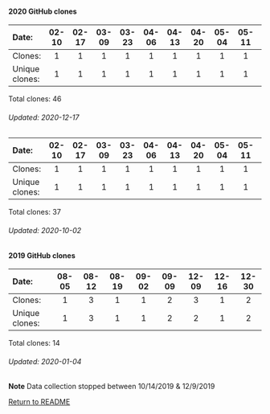 #### 2020 GitHub clones
Date:		  |  02-10   |       02-17   |       03-09   |       03-23   |       04-06   |       04-13   |       04-20   |       05-04   |       05-11   |       05-25   |       07-13   |  07-20  |  07-27  |  08-10  |   08-24  |  08-31  |  09-07  |  09-14  |  09-21  |  10-05  |  10-12  |  10-26  |  11-02
|:---     |:---:  |:---:  |:---:  |:---:  |:---:  |:---:  |:---:  |:---:  |:---:  |:---:  |:---:  |:---:  |:---:  |:---:  |:---:  |:---:  |:---:  |:---:  |:---:  |:---:  |:---:  |:---:  |:---:
Clones:		  |  1       |       1       |       1       |       1       |       1       |       1       |       1       |       1       |       1       |       1       |       7       |  1      |  2      |  11     |   1      |  1      |  2      |  1      |  1      |  5      |  1      |  1      |  2
Unique            clones:  |   1       |       1       |       1       |       1       |       1       |       1       |       1       |       1       |       1       |       1       |       7  |      1  |      2  |      11  |      1  |      1  |      2  |      1  |      1  |      3  |      1  |      1  |      2

Total clones: 46
###### Updated: 2020-12-17



Date:   |       02-10   |       02-17   |       03-09   |       03-23   |       04-06   |       04-13   |       04-20   |       05-04   |       05-11   |  05-25  |  07-13  |  07-20  |  07-27  |  08-10  |   08-24  |  08-31  |  09-07  |  09-14  |  09-21
|:---   |:---:  |:---:  |:---:  |:---:  |:---:  |:---:  |:---:  |:---:  |:---:  |:---:  |:---:  |:---:  |:---:  |:---:  |:---:  |:---:  |:---:  |:---:  |:---:
Clones: |       1       |       1       |       1       |       1       |       1       |       1       |       1       |       1       |       1       |  1      |  7      |  1      |  2      |  11     |   1      |  1      |  2      |  1      |  1
Unique            clones: |       1       |       1       |       1       |       1       |       1       |       1       |       1       |       1       |       1  |      1  |      7  |      1  |      2  |      11  |      1  |      1  |      2  |      1  |      1

Total clones: 37
###### Updated: 2020-10-02

#### 2019 GitHub clones
Date:    |        08-05   |       08-12   |       08-19   |       09-02  |  09-09  |  12-09  |  12-16 |  12-30
|:---    |:---:   |:---:  |:---:  |:---:  |:---:  |:---:  |:---:  |:---:
Clones:  |        1       |       3       |       1       |       1      |  2      |  3      |  1 |  2
Unique   clones:  |       1       |       3       |       1       |      1  |      2  |      2  |      1 |  2

Total clones: 14
###### Updated: 2020-01-04
**Note**  Data collection stopped between 10/14/2019 & 12/9/2019

[Return to README](https://github.com/BradleyA/pi-servo/blob/master/README.md#traffic)
